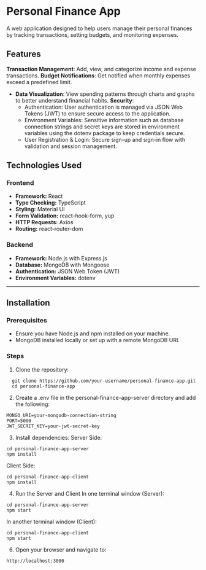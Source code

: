 # Personal Finance App
A web application designed to help users manage their personal finances by tracking transactions, setting budgets, and monitoring expenses.


## **Features**

**Transaction Management**: Add, view, and categorize income and expense transactions.
**Budget Notifications**: Get notified when monthly expenses exceed a predefined limit.
- **Data Visualization**: View spending patterns through charts and graphs to better understand financial habits.
**Security**: 
  - Authentication: User authentication is managed via JSON Web Tokens (JWT) to ensure secure access to the application.
  - Environment Variables: Sensitive information such as database connection strings and secret keys are stored in environment variables using the dotenv package to keep credentials secure.
  - User Registration & Login: Secure sign-up and sign-in flow with validation and session management.


## **Technologies Used**

### **Frontend**
- **Framework:** React
- **Type Checking:** TypeScript
- **Styling:** Material UI
- **Form Validation:** react-hook-form, yup
- **HTTP Requests:** Axios
- **Routing:** react-router-dom

### **Backend**
- **Framework:** Node.js with Express.js
- **Database:** MongoDB with Mongoose
- **Authentication:** JSON Web Token (JWT)
- **Environment Variables:** dotenv

---
## Installation
### Prerequisites
 - Ensure you have Node.js and npm installed on your machine.
 - MongoDB installed locally or set up with a remote MongoDB URI.

### Steps
1. Clone the repository:
```
  git clone https://github.com/your-username/personal-finance-app.git
  cd personal-finance-app
```

2. Create a .env file in the personal-finance-app-server directory and add the following:
```
MONGO_URI=your-mongodb-connection-string
PORT=5000
JWT_SECRET_KEY=your-jwt-secret-key
```

3. Install dependencies:
Server Side:
```
cd personal-finance-app-server
npm install
```
Client Side:
```
cd personal-finance-app-client
npm install
```

4. Run the Server and Client
In one terminal window (Server):
 ```
cd personal-finance-app-server
npm start
```
In another terminal window (Client):
 ```
cd personal-finance-app-client
npm start
```
6. Open your browser and navigate to:
```
http://localhost:3000
```
